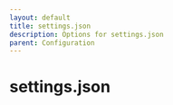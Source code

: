 ```yaml
---
layout: default
title: settings.json
description: Options for settings.json
parent: Configuration
---
```


# settings.json